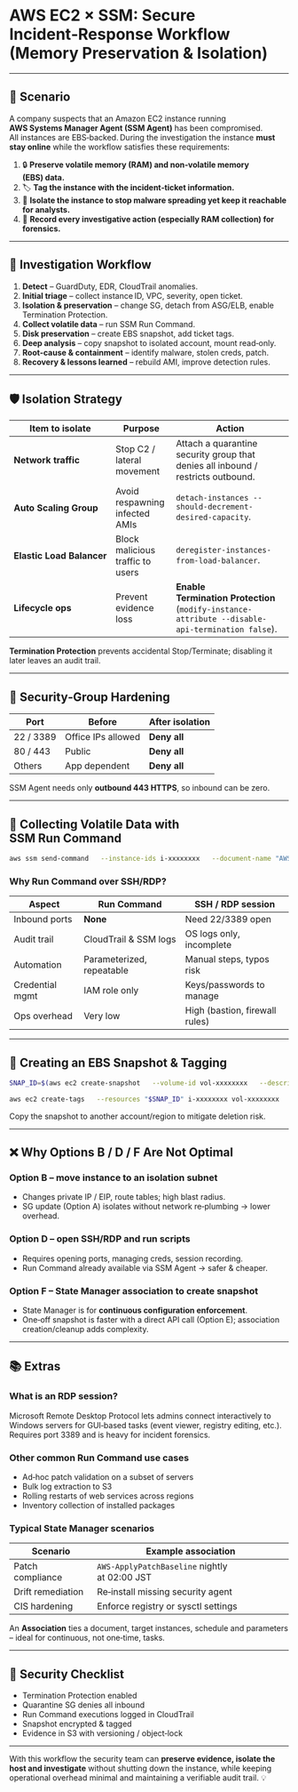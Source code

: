 
# AWS EC2 × SSM: Secure Incident‑Response Workflow (Memory Preservation & Isolation)

---

## 📘 Scenario

A company suspects that an Amazon EC2 instance running **AWS Systems Manager Agent (SSM Agent)** has been compromised.  
All instances are EBS‑backed. During the investigation the instance **must stay online** while the workflow satisfies these requirements:

1. 🔒 **Preserve volatile memory (RAM) and non‑volatile memory (EBS) data.**
2. 🏷️ **Tag the instance with the incident‑ticket information.**
3. 🔗 **Isolate the instance to stop malware spreading yet keep it reachable for analysts.**
4. 📝 **Record every investigative action (especially RAM collection) for forensics.**

---

## 🔎 Investigation Workflow

1. **Detect** – GuardDuty, EDR, CloudTrail anomalies.  
2. **Initial triage** – collect instance ID, VPC, severity, open ticket.  
3. **Isolation & preservation** – change SG, detach from ASG/ELB, enable Termination Protection.  
4. **Collect volatile data** – run SSM Run Command.  
5. **Disk preservation** – create EBS snapshot, add ticket tags.  
6. **Deep analysis** – copy snapshot to isolated account, mount read‑only.  
7. **Root‑cause & containment** – identify malware, stolen creds, patch.  
8. **Recovery & lessons learned** – rebuild AMI, improve detection rules.

---

## 🛡️ Isolation Strategy

| Item to isolate | Purpose | Action |
|-----------------|---------|--------|
| **Network traffic** | Stop C2 / lateral movement | Attach a quarantine security group that denies all inbound / restricts outbound. |
| **Auto Scaling Group** | Avoid respawning infected AMIs | `detach-instances --should-decrement-desired-capacity`. |
| **Elastic Load Balancer** | Block malicious traffic to users | `deregister-instances-from-load-balancer`. |
| **Lifecycle ops** | Prevent evidence loss | **Enable Termination Protection** (`modify-instance-attribute --disable-api-termination false`). |

**Termination Protection** prevents accidental Stop/Terminate; disabling it later leaves an audit trail.

---

## 🔧 Security‑Group Hardening

| Port | Before | After isolation |
|------|--------|-----------------|
| 22 / 3389 | Office IPs allowed | **Deny all** |
| 80 / 443 | Public | **Deny all** |
| Others | App dependent | **Deny all** |

SSM Agent needs only **outbound 443 HTTPS**, so inbound can be zero.

---

## 🚀 Collecting Volatile Data with **SSM Run Command**

```bash
aws ssm send-command   --instance-ids i-xxxxxxxx   --document-name "AWS-RunShellScript"   --comment "Forensic RAM dump INC-123456"   --parameters 'commands=["date -u","cat /proc/meminfo","netstat -pantue","ps aux --sort=-%mem | head -n 30"]'   --output-s3-bucket-name forensic-logs-bucket   --output-s3-key-prefix "INC-123456/volatile"
```

### Why **Run Command** over SSH/RDP?

| Aspect | Run Command | SSH / RDP session |
|--------|------------|-------------------|
| Inbound ports | **None** | Need 22/3389 open |
| Audit trail | CloudTrail & SSM logs | OS logs only, incomplete |
| Automation | Parameterized, repeatable | Manual steps, typos risk |
| Credential mgmt | IAM role only | Keys/passwords to manage |
| Ops overhead | Very low | High (bastion, firewall rules) |

---

## 💾 Creating an EBS Snapshot & Tagging

```bash
SNAP_ID=$(aws ec2 create-snapshot   --volume-id vol-xxxxxxxx   --description "INC-123456 evidence"   --query SnapshotId --output text)

aws ec2 create-tags   --resources "$SNAP_ID" i-xxxxxxxx vol-xxxxxxxx   --tags Key=IncidentTicket,Value=INC-123456 Key=Evidence,Value=Yes
```

Copy the snapshot to another account/region to mitigate deletion risk.

---

## ❌ Why Options **B / D / F** Are Not Optimal

### Option B – move instance to an isolation subnet
* Changes private IP / EIP, route tables; high blast radius.  
* SG update (Option A) isolates without network re‑plumbing → lower overhead.

### Option D – open SSH/RDP and run scripts
* Requires opening ports, managing creds, session recording.  
* Run Command already available via SSM Agent → safer & cheaper.

### Option F – State Manager association to create snapshot
* State Manager is for **continuous configuration enforcement**.  
* One‑off snapshot is faster with a direct API call (Option E); association creation/cleanup adds complexity.

---

## 📚 Extras

### What is an **RDP session**?
Microsoft Remote Desktop Protocol lets admins connect interactively to Windows servers for GUI‑based tasks (event viewer, registry editing, etc.). Requires port 3389 and is heavy for incident forensics.

### Other common **Run Command** use cases
* Ad‑hoc patch validation on a subset of servers  
* Bulk log extraction to S3  
* Rolling restarts of web services across regions  
* Inventory collection of installed packages

### Typical **State Manager** scenarios
| Scenario | Example association |
|----------|--------------------|
| Patch compliance | `AWS-ApplyPatchBaseline` nightly at 02:00 JST |
| Drift remediation | Re‑install missing security agent |
| CIS hardening | Enforce registry or sysctl settings |

An **Association** ties a document, target instances, schedule and parameters – ideal for continuous, not one‑time, tasks.

---

## 🔐 Security Checklist

- Termination Protection enabled  
- Quarantine SG denies all inbound  
- Run Command executions logged in CloudTrail  
- Snapshot encrypted & tagged  
- Evidence in S3 with versioning / object‑lock

---

With this workflow the security team can **preserve evidence, isolate the host and investigate** without shutting down the instance, while keeping operational overhead minimal and maintaining a verifiable audit trail. 💡
